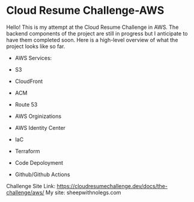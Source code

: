 # Cloud Resume Challenge-AWS
 Hello! This is my attempt at the Cloud Resume Challenge in AWS. The backend components of the project are still in progress but I anticipate to have them completed soon. Here is a high-level overview of what the project looks like so far.

- AWS Services:
 - S3
 - CloudFront
 - ACM
 - Route 53
 - AWS Orginizations
 - AWS Identity Center

- IaC
 - Terraform

- Code Depoloyment
 - Github/Github Actions

Challenge Site Link: https://cloudresumechallenge.dev/docs/the-challenge/aws/
My site: sheepwithnolegs.com